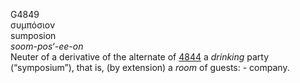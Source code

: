 G4849  
συμπόσιον  
sumposion  
*soom-pos‘-ee-on*  
Neuter of a derivative of the alternate of [4844](g4844) a *drinking*
party (“symposium”), that is, (by extension) a *room* of guests: -
company.  
